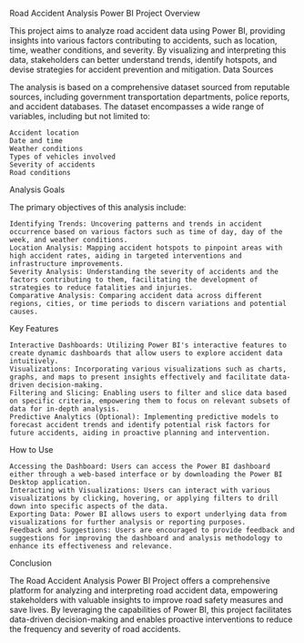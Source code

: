 Road Accident Analysis Power BI Project
Overview

This project aims to analyze road accident data using Power BI, providing insights into various factors contributing to accidents, such as location, time, weather conditions, and severity. By visualizing and interpreting this data, stakeholders can better understand trends, identify hotspots, and devise strategies for accident prevention and mitigation.
Data Sources

The analysis is based on a comprehensive dataset sourced from reputable sources, including government transportation departments, police reports, and accident databases. The dataset encompasses a wide range of variables, including but not limited to:

    Accident location
    Date and time
    Weather conditions
    Types of vehicles involved
    Severity of accidents
    Road conditions

Analysis Goals

The primary objectives of this analysis include:

    Identifying Trends: Uncovering patterns and trends in accident occurrence based on various factors such as time of day, day of the week, and weather conditions.
    Location Analysis: Mapping accident hotspots to pinpoint areas with high accident rates, aiding in targeted interventions and infrastructure improvements.
    Severity Analysis: Understanding the severity of accidents and the factors contributing to them, facilitating the development of strategies to reduce fatalities and injuries.
    Comparative Analysis: Comparing accident data across different regions, cities, or time periods to discern variations and potential causes.

Key Features

    Interactive Dashboards: Utilizing Power BI's interactive features to create dynamic dashboards that allow users to explore accident data intuitively.
    Visualizations: Incorporating various visualizations such as charts, graphs, and maps to present insights effectively and facilitate data-driven decision-making.
    Filtering and Slicing: Enabling users to filter and slice data based on specific criteria, empowering them to focus on relevant subsets of data for in-depth analysis.
    Predictive Analytics (Optional): Implementing predictive models to forecast accident trends and identify potential risk factors for future accidents, aiding in proactive planning and intervention.

How to Use

    Accessing the Dashboard: Users can access the Power BI dashboard either through a web-based interface or by downloading the Power BI Desktop application.
    Interacting with Visualizations: Users can interact with various visualizations by clicking, hovering, or applying filters to drill down into specific aspects of the data.
    Exporting Data: Power BI allows users to export underlying data from visualizations for further analysis or reporting purposes.
    Feedback and Suggestions: Users are encouraged to provide feedback and suggestions for improving the dashboard and analysis methodology to enhance its effectiveness and relevance.

Conclusion

The Road Accident Analysis Power BI Project offers a comprehensive platform for analyzing and interpreting road accident data, empowering stakeholders with valuable insights to improve road safety measures and save lives. By leveraging the capabilities of Power BI, this project facilitates data-driven decision-making and enables proactive interventions to reduce the frequency and severity of road accidents.
